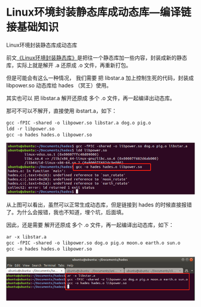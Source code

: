 # Linux环境封装静态库成动态库—编译链接基础知识

<div id="meta-description---">Linux环境封装静态库成动态库</div>

前文[《Linux环境封装静态库》](https://ffmpeg.xianwaizhiyin.net/base-compile/linux-c-static2.html)是把往一个静态库加一些内容，封装成新的静态库，实际上就是解开 .a 还原成 .o 文件，再重新打包。

但是可能会有这么一种情况， 我们需要 把 libstar.a 加上控制生死的代码，封装成 libpower.so 动态库给 hades （冥王）使用。

其实也可以 把 libstar.a 解开还原成 多个 .o 文件，再一起编译出动态库。

那可不可以不解开，直接使用 ibstart.a，如下：

```
gcc -fPIC -shared -o libpower.so libstar.a dog.o pig.o 
ldd -r libpower.so
gcc -o hades hades.o libpower.so
```

![linux-c-shared2-1-1](linux-c-shared2\linux-c-shared2-1-1.png)

从上图可以看出，虽然可以正常生成动态库，但是链接到 hades 的时候直接报错了。为什么会报错，我也不知道，埋个坑，后面填。

因此，还是需要 解开还原成 多个 .o 文件，再一起编译出动态库，如下：

```
ar -x libstar.a
gcc -fPIC -shared -o libpower.so dog.o pig.o moon.o earth.o sun.o
gcc -o hades hades.o libpower.so
```

![linux-c-shared2-1-2](linux-c-shared2\linux-c-shared2-1-2.png)
